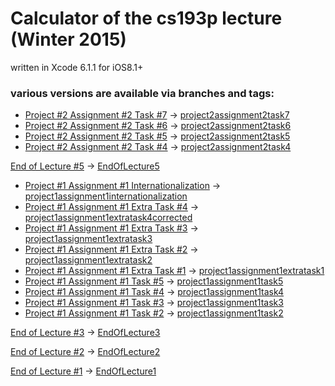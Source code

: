 # Calculator of the cs193p lecture (Winter 2015)

written in Xcode 6.1.1 for iOS8.1+


### various versions are available via branches and tags:

+ [Project #2 Assignment #2 Task #7](http://cs193p.m2m.at/cs193p-project-2-assignment-2-task-7-winter-2015/) -> [project2assignment2task7](https://github.com/m2mtech/calculator-2015/tree/project2assignment2task7)
+ [Project #2 Assignment #2 Task #6](http://cs193p.m2m.at/cs193p-project-2-assignment-2-task-6-winter-2015/) -> [project2assignment2task6](https://github.com/m2mtech/calculator-2015/tree/project2assignment2task6)
+ [Project #2 Assignment #2 Task #5](http://cs193p.m2m.at/cs193p-project-2-assignment-2-task-5-winter-2015/) -> [project2assignment2task5](https://github.com/m2mtech/calculator-2015/tree/project2assignment2task5)
+ [Project #2 Assignment #2 Task #4](http://cs193p.m2m.at/cs193p-project-2-assignment-2-task-4-winter-2015/) -> [project2assignment2task4](https://github.com/m2mtech/calculator-2015/tree/project2assignment2task4)

[End of Lecture #5](http://cs193p.m2m.at/cs193p-lecture-5-objective-c-compatibility-property-list-views-winter-2015/) -> [EndOfLecture5](https://github.com/m2mtech/calculator-2015/tree/EndOfLecture5)

+ [Project #1 Assignment #1 Internationalization](http://cs193p.m2m.at/cs193p-project-1-assignment-1-internationalization-winter-2015/) -> [project1assignment1internationalization](https://github.com/m2mtech/calculator-2015/tree/project1assignment1internationalization)
+ [Project #1 Assignment #1 Extra Task #4](http://cs193p.m2m.at/cs193p-project-1-assignment-1-extra-task-4-winter-2015/) -> [project1assignment1extratask4corrected](https://github.com/m2mtech/calculator-2015/tree/project1assignment1extratask4corrected)
+ [Project #1 Assignment #1 Extra Task #3](http://cs193p.m2m.at/cs193p-project-1-assignment-1-extra-task-3-winter-2015/) -> [project1assignment1extratask3](https://github.com/m2mtech/calculator-2015/tree/project1assignment1extratask3)
+ [Project #1 Assignment #1 Extra Task #2](http://cs193p.m2m.at/cs193p-project-1-assignment-1-extra-task-2-winter-2015/) -> [project1assignment1extratask2](https://github.com/m2mtech/calculator-2015/tree/project1assignment1extratask2)
+ [Project #1 Assignment #1 Extra Task #1](http://cs193p.m2m.at/cs193p-project-1-assignment-1-extra-task-1-winter-2015/) -> [project1assignment1extratask1](https://github.com/m2mtech/calculator-2015/tree/project1assignment1extratask1)
+ [Project #1 Assignment #1 Task #5](http://cs193p.m2m.at/cs193p-project-1-assignment-1-task-5-winter-2015/) -> [project1assignment1task5](https://github.com/m2mtech/calculator-2015/tree/project1assignment1task5)
+ [Project #1 Assignment #1 Task #4](http://cs193p.m2m.at/cs193p-project-1-assignment-1-task-4-winter-2015/) -> [project1assignment1task4](https://github.com/m2mtech/calculator-2015/tree/project1assignment1task4)
+ [Project #1 Assignment #1 Task #3](http://cs193p.m2m.at/cs193p-project-1-assignment-1-task-3-winter-2015/) -> [project1assignment1task3](https://github.com/m2mtech/calculator-2015/tree/project1assignment1task3)
+ [Project #1 Assignment #1 Task #2](http://cs193p.m2m.at/cs193p-project-1-assignment-1-task-2-winter-2015/) -> [project1assignment1task2](https://github.com/m2mtech/calculator-2015/tree/project1assignment1task2)

[End of Lecture #3](http://cs193p.m2m.at/cs193p-lecture-3-applying-mvc-winter-2015/) -> [EndOfLecture3](https://github.com/m2mtech/calculator-2015/tree/EndOfLecture3)

[End of Lecture #2](http://cs193p.m2m.at/cs193p-lecture-2-more-xcode-and-swift-mvc-winter-2015/) -> [EndOfLecture2](https://github.com/m2mtech/calculator-2015/tree/EndOfLecture2)

[End of Lecture #1](http://cs193p.m2m.at/cs193p-lecture-1-logistics-ios8-overview-winter-2015/) -> [EndOfLecture1](https://github.com/m2mtech/calculator-2015/tree/EndOfLecture1)